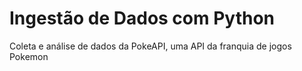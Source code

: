 # Ingestão de Dados com Python
Coleta e análise de dados da PokeAPI, uma API da franquia de jogos Pokemon
